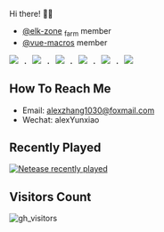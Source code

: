 Hi there! 👋🏻

- [@elk-zone](https://github.com/elk-zone) <sub>farm</sub> member
- [@vue-macros](https://github.com/vue-macros) member

<samp>
  <a href="https://github.com/vuejs/core"><img src="https://api.iconify.design/logos:vue.svg" /></a> .
  <a href="https://github.com/vitejs/vite"><img src="https://api.iconify.design/logos:vitejs.svg" /></a> .
  <a href="https://github.com/solidjs/solid"><img src="https://api.iconify.design/logos:solidjs-icon.svg" /></a> .
  <a href="https://github.com/microsoft/TypeScript"><img src="https://api.iconify.design/logos:typescript-icon.svg" /></a> .
  <a href="https://github.com/unocss/unocss"><img src="https://api.iconify.design/logos:unocss.svg" /></a> .
  <a href="https://github.com/rust-lang/rust"><img src="https://api.iconify.design/logos:rust.svg" /></a>
</samp>

## How To Reach Me

- Email: alexzhang1030@foxmail.com
- Wechat: alexYunxiao

<!-- ![AlexZhang's GitHub stats](https://github-readme-stats.vercel.app/api?username=alexzhang1030&show_icons=true&theme=radical) -->
<!-- ![snake](https://raw.githubusercontent.com/alexzhang1030/alexzhang1030/main/assets/github-contribution-grid-snake.gif) -->

## Recently Played

[![Netease recently played](https://netease-recent-profile.vercel.app/?id=297303604&show_percent=1&size=60)](https://netease-recent-profile.vercel.app/?id=297303604&show_percent=1&size=60)

## Visitors Count

![gh_visitors](https://profile-counter.glitch.me/alexzhang1030/count.svg)


